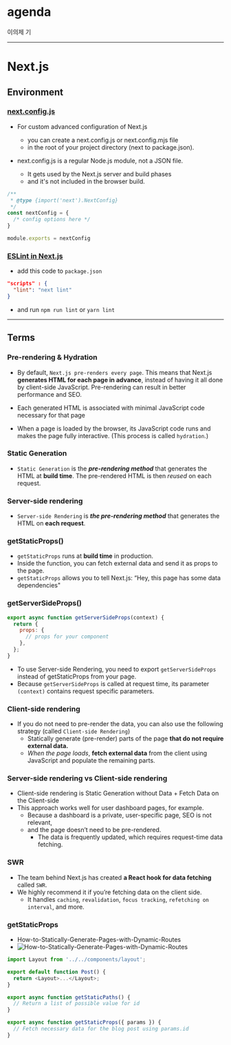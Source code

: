 # agenda
이의제                                    기

---
# Next.js

## Environment

### [next.config.js](https://nextjs.org/docs/api-reference/next.config.js/introduction)

- For custom advanced configuration of Next.js
    - you can create a next.config.js or next.config.mjs file
    - in the root of your project directory (next to package.json).

- next.config.js is a regular Node.js module, not a JSON file.
    - It gets used by the Next.js server and build phases
    - and it's not included in the browser build.

``` javascript
/**
 * @type {import('next').NextConfig}
 */
const nextConfig = {
  /* config options here */
}

module.exports = nextConfig
```

### [ESLint in Next.js](https://nextjs.org/docs/basic-features/eslint)

- add this code to `package.json`

``` json
"scripts" : {
  "lint": "next lint"
}
```

- and run `npm run lint` or `yarn lint`

---

## Terms

### Pre-rendering & Hydration

- By default, `Next.js pre-renders every page`. This means that Next.js **generates HTML for each page in advance**, instead of having it all done by client-side JavaScript. Pre-rendering can result in better performance and SEO.
    <!-- - > 기본적으로, Next.js는 모든 페이지를 pre-render 합니다. 이는 각 페이지를  -->

- Each generated HTML is associated with minimal JavaScript code necessary for that page
- When a page is loaded by the browser, its JavaScript code runs and makes the page fully interactive. (This process is called `hydration`.)

### Static Generation

- `Static Generation` is the ***pre-rendering method*** that generates the HTML at **build time**. The pre-rendered HTML is then *reused* on each request.

### Server-side rendering

- `Server-side Rendering` is ***the pre-rendering method*** that generates the HTML on **each request**.

### getStaticProps()

- `getStaticProps` runs at **build time** in production.
- Inside the function, you can fetch external data and send it as props to the page.
- `getStaticProps` allows you to tell Next.js: “Hey, this page has some data dependencies"

### getServerSideProps()

``` javascript
export async function getServerSideProps(context) {
  return {
    props: {
      // props for your component
    },
  };
}
```

- To use Server-side Rendering, you need to export `getServerSideProps` instead of getStaticProps from your page.
- Because `getServerSideProps` is called at request time, its parameter `(context)` contains request specific parameters.

### Client-side rendering

- If you do not need to pre-render the data, you can also use the following strategy (called `Client-side Rendering`)
    - Statically generate (pre-render) parts of the page **that do not require external data.**
    - *When the page loads*, **fetch external data** from the client using JavaScript and populate the remaining parts.

### Server-side rendering vs Client-side rendering

- Client-side rendering is Static Generation without Data + Fetch Data on the Client-side
- This approach works well for user dashboard pages, for example. 
    - Because a dashboard is a private, user-specific page, SEO is not relevant,
    - and the page doesn’t need to be pre-rendered.
        - The data is frequently updated, which requires request-time data fetching.


### SWR

- The team behind Next.js has created **a React hook for data fetching** called `SWR`. 
- We highly recommend it if you’re fetching data on the client side. 
    - It handles `caching`, `revalidation`, `focus tracking`, `refetching on interval`, and more.

### getStaticProps

- How-to-Statically-Generate-Pages-with-Dynamic-Routes
- ![How-to-Statically-Generate-Pages-with-Dynamic-Routes](https://nextjs.org/static/images/learn/dynamic-routes/how-to-dynamic-routes.png)

```javascript
import Layout from '../../components/layout';

export default function Post() {
  return <Layout>...</Layout>;
}

export async function getStaticPaths() {
  // Return a list of possible value for id
}

export async function getStaticProps({ params }) {
  // Fetch necessary data for the blog post using params.id
}
```

###
